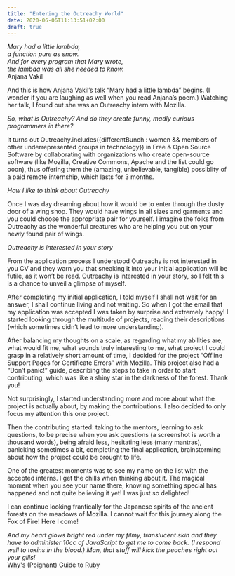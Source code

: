 ```yaml
---
title: "Entering the Outreachy World"
date: 2020-06-06T11:13:51+02:00
draft: true
---
```


*Mary had a little lambda,   
a function pure as snow.  
And for every program that Mary wrote,  
the lambda was all she needed to know.*  
Anjana Vakil 

And this is how Anjana Vakil’s talk “Mary had a little lambda” begins. (I wonder if you are laughing as well when you read Anjana’s poem.) Watching her talk, I found out she was an Outreachy intern with Mozilla. 

*So, what is Outreachy? And do they create funny, madly curious programmers in there?*

It turns out Outreachy.includes({differentBunch : women && members of other underrepresented groups in technology}) in Free & Open Source Software by collaborating with organizations who create open-source software (like Mozilla, Creative Commons, Apache and the list could go ooon), thus offering them the (amazing, unbelievable, tangible) possiblity of a paid remote internship, which lasts for 3 months.

*How I like to think about Outreachy*

Once I was day dreaming about how it would be to enter through the dusty door of a wing shop. They would have wings in all sizes and garments and you could choose the appropriate pair for yourself. I imagine the folks from Outreachy as the wonderful creatures who are helping you put on your newly found pair of wings.

*Outreachy is interested in your story*

From the application process I understood Outreachy is not interested in you CV and they warn you that sneaking it into your initial application will be futile, as it won’t be read. Outreachy is interested in your story, so I felt this is a chance to unveil a glimpse of myself.

After completing my initial application, I told myself I shall not wait for an answer, I shall continue living and not waiting. So when I got the email that my application was accepted I was taken by surprise and extremely happy!
I started looking through the multitude of projects, reading their descriptions (which sometimes didn’t lead to more understanding).

After balancing my thoughts on a scale, as regarding what my abilities are, what would fit me, what sounds truly interesting to me, what project I could grasp in a relatively short amount of time, I decided for the project “Offline Support Pages for Certificate Errors” with Mozilla. This project also had a “Don’t panic!” guide, describing the steps to take in order to start contributing, which was like a shiny star in the darkness of the forest. Thank you! 

Not surprisingly, I started understanding more and more about what the project is actually about, by making the contributions. I also decided to only focus my attention this one project.

Then the contributing started: taking to the mentors, learning to ask questions, to be precise when you ask questions (a screenshot is worth a thousand words), being afraid less, hesitating less (many mantras), panicking sometimes a bit, completing the final application, brainstorming about how the project could be brought to life. 

One of the greatest moments was to see my name on the list with the accepted interns. I get the chills when thinking about it. 
The magical moment when you see your name there, knowing something special has happened and not quite believing it yet! I was just so delighted! 

I can continue looking frantically for the Japanese spirits of the ancient forests on the meadows of Mozilla.
I cannot wait for this journey along the Fox of Fire! Here I come!

*And my heart glows bright red under my filmy, translucent skin and they have to administer 10cc of JavaScript to get me to come back. (I respond well to toxins in the blood.) Man, that stuff will kick the peaches right out your gills!*  
Why's (Poignant) Guide to Ruby


